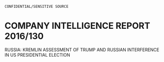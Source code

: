 ```
CONFIDENTIAL/SENSITIVE SOURCE
```

# COMPANY INTELLIGENCE REPORT 2016/130

RUSSIA: KREMLIN ASSESSMENT OF TRUMP AND RUSSIAN INTERFERENCE IN US PRESIDENTIAL ELECTION

